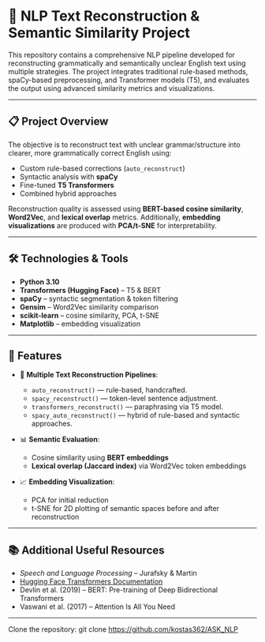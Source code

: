 # 🧠 NLP Text Reconstruction & Semantic Similarity Project

This repository contains a comprehensive NLP pipeline developed for reconstructing grammatically and semantically unclear English text using multiple strategies. The project integrates traditional rule-based methods, spaCy-based preprocessing, and Transformer models (T5), and evaluates the output using advanced similarity metrics and visualizations.

---

## 📋 Project Overview

The objective is to reconstruct text with unclear grammar/structure into clearer, more grammatically correct English using:
- Custom rule-based corrections (`auto_reconstruct`)
- Syntactic analysis with **spaCy**
- Fine-tuned **T5 Transformers**
- Combined hybrid approaches

Reconstruction quality is assessed using **BERT-based cosine similarity**, **Word2Vec**, and **lexical overlap** metrics. Additionally, **embedding visualizations** are produced with **PCA/t-SNE** for interpretability.

---

## 🛠️ Technologies & Tools

- **Python 3.10**
- **Transformers (Hugging Face)** – T5 & BERT
- **spaCy** – syntactic segmentation & token filtering
- **Gensim** – Word2Vec similarity comparison
- **scikit-learn** – cosine similarity, PCA, t-SNE
- **Matplotlib** – embedding visualization

---

## 🧪 Features

- 🔁 **Multiple Text Reconstruction Pipelines**:  
  - `auto_reconstruct()` — rule-based, handcrafted.
  - `spacy_reconstruct()` — token-level sentence adjustment.
  - `transformers_reconstruct()` — paraphrasing via T5 model.
  - `spacy_auto_reconstruct()` — hybrid of rule-based and syntactic approaches.

- 📊 **Semantic Evaluation**:
  - Cosine similarity using **BERT embeddings**
  - **Lexical overlap (Jaccard index)** via Word2Vec token embeddings

- 📈 **Embedding Visualization**:
  - PCA for initial reduction
  - t-SNE for 2D plotting of semantic spaces before and after reconstruction

---

## 📚 Additional Useful Resources

- *Speech and Language Processing* – Jurafsky & Martin
- [Hugging Face Transformers Documentation](https://huggingface.co/docs/transformers/index)
- Devlin et al. (2019) – BERT: Pre-training of Deep Bidirectional Transformers
- Vaswani et al. (2017) – Attention Is All You Need

---
Clone the repository:
git clone https://github.com/kostas362/ASK_NLP
